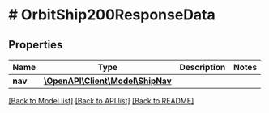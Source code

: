 # # OrbitShip200ResponseData

## Properties

Name | Type | Description | Notes
------------ | ------------- | ------------- | -------------
**nav** | [**\OpenAPI\Client\Model\ShipNav**](ShipNav.md) |  |

[[Back to Model list]](../../README.md#models) [[Back to API list]](../../README.md#endpoints) [[Back to README]](../../README.md)

